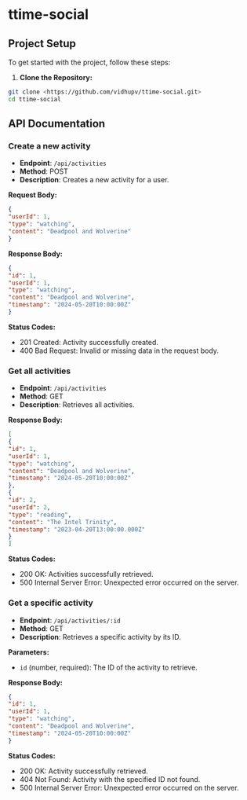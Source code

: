 # ttime-social
## Project Setup
To get started with the project, follow
these steps:
1. **Clone the Repository:**
```sh
git clone <https://github.com/vidhupv/ttime-social.git>
cd ttime-social
```

## API Documentation

### Create a new activity

- **Endpoint**: `/api/activities`
- **Method**: POST
- **Description**: Creates a new activity for a user.

**Request Body:**
```json
{
"userId": 1,
"type": "watching",
"content": "Deadpool and Wolverine"
}
```
**Response Body:**
```json
{
"id": 1,
"userId": 1,
"type": "watching",
"content": "Deadpool and Wolverine",
"timestamp": "2024-05-20T10:00:00Z"
}
```

**Status Codes:**
- 201 Created: Activity successfully created.
- 400 Bad Request: Invalid or missing data in the request body.

### Get all activities

- **Endpoint**: `/api/activities`
- **Method**: GET
- **Description**: Retrieves all activities.

**Response Body:**
```json
[
{
"id": 1,
"userId": 1,
"type": "watching",
"content": "Deadpool and Wolverine",
"timestamp": "2024-05-20T10:00:00Z"
},
{
"id": 2,
"userId": 2,
"type": "reading",
"content": "The Intel Trinity",
"timestamp": "2023-04-20T13:00:00.000Z"
}
]
```

**Status Codes:**
- 200 OK: Activities successfully retrieved.
- 500 Internal Server Error: Unexpected error occurred on the server.

### Get a specific activity

- **Endpoint**: `/api/activities/:id`
- **Method**: GET
- **Description**: Retrieves a specific activity by its ID.

**Parameters:**
- `id` (number, required): The ID of the activity to retrieve.

**Response Body:**
```json
{
"id": 1,
"userId": 1,
"type": "watching",
"content": "Deadpool and Wolverine",
"timestamp": "2024-05-20T10:00:00Z"
}
```

**Status Codes:**
- 200 OK: Activity successfully retrieved.
- 404 Not Found: Activity with the specified ID not found.
- 500 Internal Server Error: Unexpected error occurred on the server.